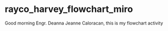 # rayco_harvey_flowchart_miro

Good morning Engr. Deanna Jeanne Caloracan, this is my flowchart activity
